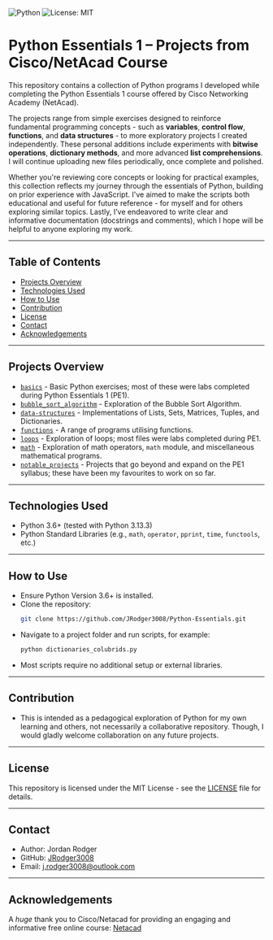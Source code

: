 ![Python](https://img.shields.io/badge/Python-3.13-blue)
![License: MIT](https://img.shields.io/badge/License-MIT-yellow.svg)

# Python Essentials 1 – Projects from Cisco/NetAcad Course

This repository contains a collection of Python programs I developed while completing the Python Essentials 1 course offered by Cisco Networking Academy (NetAcad).

The projects range from simple exercises designed to reinforce fundamental programming concepts - such as **variables**, **control flow**, **functions**, and **data structures** - to more exploratory projects I created independently. These personal additions include experiments with **bitwise operations**, **dictionary methods**, and more advanced **list comprehensions**.
I will continue uploading new files periodically, once complete and polished.

Whether you're reviewing core concepts or looking for practical examples, this collection reflects my journey through the essentials of Python, building on prior experience with JavaScript.
I've aimed to make the scripts both educational and useful for future reference - for myself and for others exploring similar topics.
Lastly, I’ve endeavored to write clear and informative documentation (docstrings and comments), which I hope will be helpful to anyone exploring my work.

---

## Table of Contents

-   [Projects Overview](#projects-overview)
-   [Technologies Used](#technologies-used)
-   [How to Use](#how-to-use)
-   [Contribution](#contribution)
-   [License](#license)
-   [Contact](#contact)
-   [Acknowledgements](#acknowledgements)

---

## Projects Overview

-   [`basics`](./basics/) - Basic Python exercises; most of these were labs completed during Python Essentials 1 (PE1).
-   [`bubble_sort_algorithm`](./bubble_sort_algorithm/) - Exploration of the Bubble Sort Algorithm.
-   [`data-structures`](./data-structures/) - Implementations of Lists, Sets, Matrices, Tuples, and Dictionaries.
-   [`functions`](./functions/) - A range of programs utilising functions.
-   [`loops`](./loops/) - Exploration of loops; most files were labs completed during PE1.
-   [`math`](./math/) - Exploration of math operators, `math` module, and miscellaneous mathematical programs.
-   [`notable_projects`](./notable_projects/) - Projects that go beyond and expand on the PE1 syllabus; these have been my favourites to work on so far.

---

## Technologies Used

-   Python 3.6+ (tested with Python 3.13.3)
-   Python Standard Libraries (e.g., `math`, `operator`, `pprint`, `time`, `functools`, etc.)

---

## How to Use

-   Ensure Python Version 3.6+ is installed.
-   Clone the repository:
    ```bash
    git clone https://github.com/JRodger3008/Python-Essentials.git
    ```
-   Navigate to a project folder and run scripts, for example:
    ```bash
    python dictionaries_colubrids.py
    ```
-   Most scripts require no additional setup or external libraries.

---

## Contribution

-   This is intended as a pedagogical exploration of Python for my own learning and others, not necessarily a collaborative repository. Though, I would gladly welcome collaboration on any future projects.

---

## License

This repository is licensed under the MIT License - see the [LICENSE](./LICENSE.txt) file for details.

---

## Contact

-   Author: Jordan Rodger
-   GitHub: [JRodger3008](https://github.com/JRodger3008)
-   Email: [j.rodger3008@outlook.com](mailto:j.rodger3008@outlook.com)

---

## Acknowledgements

A _huge_ thank you to Cisco/Netacad for providing an engaging and informative free online course: [Netacad](https://www.netacad.com/)
